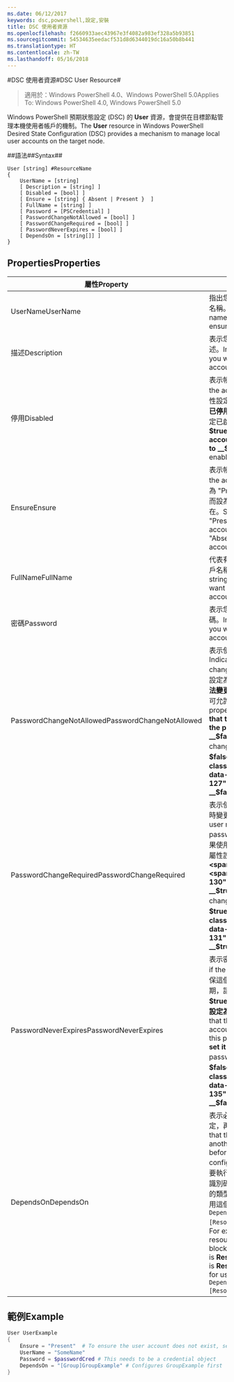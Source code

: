 ```yaml
---
ms.date: 06/12/2017
keywords: dsc,powershell,設定,安裝
title: DSC 使用者資源
ms.openlocfilehash: f2660933aec43967e3f4082a983ef328a5b93851
ms.sourcegitcommit: 54534635eedacf531d8d6344019dc16a50b8b441
ms.translationtype: HT
ms.contentlocale: zh-TW
ms.lasthandoff: 05/16/2018
---
```

#<a name="dsc-user-resource"></a><span data-ttu-id="a1d16-103">DSC 使用者資源#</span><span class="sxs-lookup"><span data-stu-id="a1d16-103">DSC User Resource#</span></span>


><span data-ttu-id="a1d16-104">適用於：Windows PowerShell 4.0、Windows PowerShell 5.0</span><span class="sxs-lookup"><span data-stu-id="a1d16-104">Applies To: Windows PowerShell 4.0, Windows PowerShell 5.0</span></span>


<span data-ttu-id="a1d16-105">Windows PowerShell 預期狀態設定 (DSC) 的 __User__ 資源，會提供在目標節點管理本機使用者帳戶的機制。</span><span class="sxs-lookup"><span data-stu-id="a1d16-105">The __User__ resource in Windows PowerShell Desired State Configuration (DSC) provides a mechanism to manage local user accounts on the target node.</span></span>


##<a name="syntax"></a><span data-ttu-id="a1d16-106">語法##</span><span class="sxs-lookup"><span data-stu-id="a1d16-106">Syntax##</span></span>

```
User [string] #ResourceName
{
    UserName = [string]
    [ Description = [string] ]
    [ Disabled = [bool] ]
    [ Ensure = [string] { Absent | Present }  ]
    [ FullName = [string] ]
    [ Password = [PSCredential] ]
    [ PasswordChangeNotAllowed = [bool] ]
    [ PasswordChangeRequired = [bool] ]
    [ PasswordNeverExpires = [bool] ]
    [ DependsOn = [string[]] ]
}
```

## <a name="properties"></a><span data-ttu-id="a1d16-107">Properties</span><span class="sxs-lookup"><span data-stu-id="a1d16-107">Properties</span></span>
|  <span data-ttu-id="a1d16-108">屬性</span><span class="sxs-lookup"><span data-stu-id="a1d16-108">Property</span></span>  |  <span data-ttu-id="a1d16-109">描述</span><span class="sxs-lookup"><span data-stu-id="a1d16-109">Description</span></span>   |
|---|---|
| <span data-ttu-id="a1d16-110">UserName</span><span class="sxs-lookup"><span data-stu-id="a1d16-110">UserName</span></span>| <span data-ttu-id="a1d16-111">指出您要確保其特定狀態的帳戶名稱。</span><span class="sxs-lookup"><span data-stu-id="a1d16-111">Indicates the account name for which you want to ensure a specific state.</span></span>|
| <span data-ttu-id="a1d16-112">描述</span><span class="sxs-lookup"><span data-stu-id="a1d16-112">Description</span></span>| <span data-ttu-id="a1d16-113">表示您要使用的使用者帳戶描述。</span><span class="sxs-lookup"><span data-stu-id="a1d16-113">Indicates the description you want to use for the user account.</span></span>|
| <span data-ttu-id="a1d16-114">停用</span><span class="sxs-lookup"><span data-stu-id="a1d16-114">Disabled</span></span>| <span data-ttu-id="a1d16-115">表示帳戶是否啟用。</span><span class="sxs-lookup"><span data-stu-id="a1d16-115">Indicates if the account is enabled.</span></span> <span data-ttu-id="a1d16-116">將此屬性設定為 __$true__ 以確保此帳戶已停用，而設定為 __$false__ 可確定已啟用。</span><span class="sxs-lookup"><span data-stu-id="a1d16-116">Set this property to __$true__ to ensure that this account is disabled, and set it to __$false__ to ensure that it is enabled.</span></span>|
| <span data-ttu-id="a1d16-117">Ensure</span><span class="sxs-lookup"><span data-stu-id="a1d16-117">Ensure</span></span>| <span data-ttu-id="a1d16-118">表示帳戶是否存在。</span><span class="sxs-lookup"><span data-stu-id="a1d16-118">Indicates if the account exists.</span></span> <span data-ttu-id="a1d16-119">設定此屬性為 "Present" 以確保帳戶存在，而設為 "Absent" 可確保帳戶不存在。</span><span class="sxs-lookup"><span data-stu-id="a1d16-119">Set this property to "Present" to ensure that the account exists, and set it to "Absent" to ensure that the account does not exist.</span></span>|
| <span data-ttu-id="a1d16-120">FullName</span><span class="sxs-lookup"><span data-stu-id="a1d16-120">FullName</span></span>| <span data-ttu-id="a1d16-121">代表有您要使用的完整使用者帳戶名稱的字串。</span><span class="sxs-lookup"><span data-stu-id="a1d16-121">Represents a string with the full name you want to use for the user account.</span></span>|
| <span data-ttu-id="a1d16-122">密碼</span><span class="sxs-lookup"><span data-stu-id="a1d16-122">Password</span></span>| <span data-ttu-id="a1d16-123">表示您想要用於這個帳戶的密碼。</span><span class="sxs-lookup"><span data-stu-id="a1d16-123">Indicates the password you want to use for this account.</span></span> |
| <span data-ttu-id="a1d16-124">PasswordChangeNotAllowed</span><span class="sxs-lookup"><span data-stu-id="a1d16-124">PasswordChangeNotAllowed</span></span>| <span data-ttu-id="a1d16-125">表示使用者是否可以變更密碼。</span><span class="sxs-lookup"><span data-stu-id="a1d16-125">Indicates if the user can change the password.</span></span> <span data-ttu-id="a1d16-126">將此屬性設定為 __$true__ 以確保使用者無法變更密碼，而設定為 __$false__ 可允許使用者變更密碼。</span><span class="sxs-lookup"><span data-stu-id="a1d16-126">Set this property to __$true__ to ensure that the user cannot change the password, and set it to __$false__ to allow the user to change the password.</span></span> <span data-ttu-id="a1d16-127">預設值為 __$false__。</span><span class="sxs-lookup"><span data-stu-id="a1d16-127">The default value is __$false__.</span></span>|
| <span data-ttu-id="a1d16-128">PasswordChangeRequired</span><span class="sxs-lookup"><span data-stu-id="a1d16-128">PasswordChangeRequired</span></span>| <span data-ttu-id="a1d16-129">表示使用者是否必須在下次登入時變更密碼。</span><span class="sxs-lookup"><span data-stu-id="a1d16-129">Indicates if the user must change the password at the next sign in.</span></span> <span data-ttu-id="a1d16-130">如果使用者必須變更密碼，請將此屬性設定為 __$true__。</span><span class="sxs-lookup"><span data-stu-id="a1d16-130">Set this property to __$true__ if the user must change the password.</span></span> <span data-ttu-id="a1d16-131">預設值為 __$true__。</span><span class="sxs-lookup"><span data-stu-id="a1d16-131">The default value is __$true__.</span></span>|
| <span data-ttu-id="a1d16-132">PasswordNeverExpires</span><span class="sxs-lookup"><span data-stu-id="a1d16-132">PasswordNeverExpires</span></span>| <span data-ttu-id="a1d16-133">表示密碼是否會到期。</span><span class="sxs-lookup"><span data-stu-id="a1d16-133">Indicates if the password will expire.</span></span> <span data-ttu-id="a1d16-134">為確保這個帳戶的密碼永遠不會到期，請將這個屬性設定為 __$true__，如果密碼會到期請將它設定為 __$false__。</span><span class="sxs-lookup"><span data-stu-id="a1d16-134">To ensure that the password for this account will never expire, set this property to __$true__, and set it to __$false__ if the password will expire.</span></span> <span data-ttu-id="a1d16-135">預設值為 __$false__。</span><span class="sxs-lookup"><span data-stu-id="a1d16-135">The default value is __$false__.</span></span>|
| <span data-ttu-id="a1d16-136">DependsOn</span><span class="sxs-lookup"><span data-stu-id="a1d16-136">DependsOn</span></span> | <span data-ttu-id="a1d16-137">表示必須先執行另一個資源的設定，再設定這個資源。</span><span class="sxs-lookup"><span data-stu-id="a1d16-137">Indicates that the configuration of another resource must run before this resource is configured.</span></span> <span data-ttu-id="a1d16-138">例如，如果第一個想要執行的資源設定指令碼區塊的識別碼是 __ResourceName__，而它的類型是 __ResourceType__，則使用這個屬性的語法就是 `DependsOn = "[ResourceType]ResourceName"`。</span><span class="sxs-lookup"><span data-stu-id="a1d16-138">For example, if the ID of the resource configuration script block that you want to run first is __ResourceName__ and its type is __ResourceType__, the syntax for using this property is `DependsOn = "[ResourceType]ResourceName"`.</span></span>|

## <a name="example"></a><span data-ttu-id="a1d16-139">範例</span><span class="sxs-lookup"><span data-stu-id="a1d16-139">Example</span></span>

```powershell
User UserExample
{
    Ensure = "Present"  # To ensure the user account does not exist, set Ensure to "Absent"
    UserName = "SomeName"
    Password = $passwordCred # This needs to be a credential object
    DependsOn = "[Group]GroupExample" # Configures GroupExample first
}
```